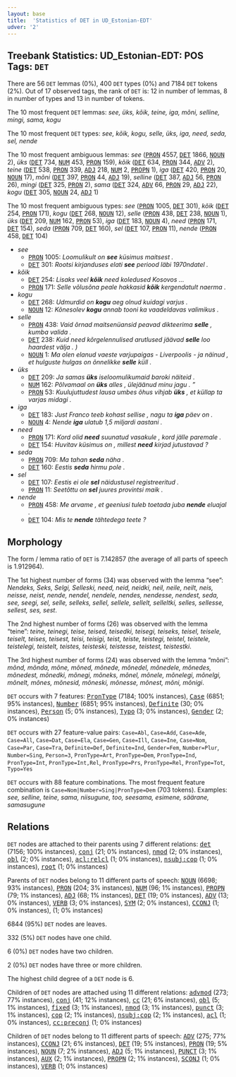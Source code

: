 ```yaml
---
layout: base
title:  'Statistics of DET in UD_Estonian-EDT'
udver: '2'
---
```


## Treebank Statistics: UD_Estonian-EDT: POS Tags: `DET`

There are 56 `DET` lemmas (0%), 400 `DET` types (0%) and 7184 `DET` tokens (2%).
Out of 17 observed tags, the rank of `DET` is: 12 in number of lemmas, 8 in number of types and 13 in number of tokens.

The 10 most frequent `DET` lemmas: <em>see, üks, kõik, teine, iga, mõni, selline, mingi, sama, kogu</em>

The 10 most frequent `DET` types:  <em>see, kõik, kogu, selle, üks, iga, need, seda, sel, nende</em>

The 10 most frequent ambiguous lemmas: <em>see</em> (<tt><a href="et_edt-pos-PRON.html">PRON</a></tt> 4557, <tt><a href="et_edt-pos-DET.html">DET</a></tt> 1866, <tt><a href="et_edt-pos-NOUN.html">NOUN</a></tt> 2), <em>üks</em> (<tt><a href="et_edt-pos-DET.html">DET</a></tt> 734, <tt><a href="et_edt-pos-NUM.html">NUM</a></tt> 453, <tt><a href="et_edt-pos-PRON.html">PRON</a></tt> 159), <em>kõik</em> (<tt><a href="et_edt-pos-DET.html">DET</a></tt> 634, <tt><a href="et_edt-pos-PRON.html">PRON</a></tt> 344, <tt><a href="et_edt-pos-ADV.html">ADV</a></tt> 2), <em>teine</em> (<tt><a href="et_edt-pos-DET.html">DET</a></tt> 538, <tt><a href="et_edt-pos-PRON.html">PRON</a></tt> 339, <tt><a href="et_edt-pos-ADJ.html">ADJ</a></tt> 218, <tt><a href="et_edt-pos-NUM.html">NUM</a></tt> 2, <tt><a href="et_edt-pos-PROPN.html">PROPN</a></tt> 1), <em>iga</em> (<tt><a href="et_edt-pos-DET.html">DET</a></tt> 420, <tt><a href="et_edt-pos-PRON.html">PRON</a></tt> 20, <tt><a href="et_edt-pos-NOUN.html">NOUN</a></tt> 17), <em>mõni</em> (<tt><a href="et_edt-pos-DET.html">DET</a></tt> 397, <tt><a href="et_edt-pos-PRON.html">PRON</a></tt> 44, <tt><a href="et_edt-pos-ADJ.html">ADJ</a></tt> 19), <em>selline</em> (<tt><a href="et_edt-pos-DET.html">DET</a></tt> 387, <tt><a href="et_edt-pos-ADJ.html">ADJ</a></tt> 56, <tt><a href="et_edt-pos-PRON.html">PRON</a></tt> 26), <em>mingi</em> (<tt><a href="et_edt-pos-DET.html">DET</a></tt> 325, <tt><a href="et_edt-pos-PRON.html">PRON</a></tt> 2), <em>sama</em> (<tt><a href="et_edt-pos-DET.html">DET</a></tt> 324, <tt><a href="et_edt-pos-ADV.html">ADV</a></tt> 66, <tt><a href="et_edt-pos-PRON.html">PRON</a></tt> 29, <tt><a href="et_edt-pos-ADJ.html">ADJ</a></tt> 22), <em>kogu</em> (<tt><a href="et_edt-pos-DET.html">DET</a></tt> 305, <tt><a href="et_edt-pos-NOUN.html">NOUN</a></tt> 24, <tt><a href="et_edt-pos-ADJ.html">ADJ</a></tt> 1)

The 10 most frequent ambiguous types:  <em>see</em> (<tt><a href="et_edt-pos-PRON.html">PRON</a></tt> 1005, <tt><a href="et_edt-pos-DET.html">DET</a></tt> 301), <em>kõik</em> (<tt><a href="et_edt-pos-DET.html">DET</a></tt> 254, <tt><a href="et_edt-pos-PRON.html">PRON</a></tt> 171), <em>kogu</em> (<tt><a href="et_edt-pos-DET.html">DET</a></tt> 268, <tt><a href="et_edt-pos-NOUN.html">NOUN</a></tt> 12), <em>selle</em> (<tt><a href="et_edt-pos-PRON.html">PRON</a></tt> 438, <tt><a href="et_edt-pos-DET.html">DET</a></tt> 238, <tt><a href="et_edt-pos-NOUN.html">NOUN</a></tt> 1), <em>üks</em> (<tt><a href="et_edt-pos-DET.html">DET</a></tt> 209, <tt><a href="et_edt-pos-NUM.html">NUM</a></tt> 162, <tt><a href="et_edt-pos-PRON.html">PRON</a></tt> 53), <em>iga</em> (<tt><a href="et_edt-pos-DET.html">DET</a></tt> 183, <tt><a href="et_edt-pos-NOUN.html">NOUN</a></tt> 4), <em>need</em> (<tt><a href="et_edt-pos-PRON.html">PRON</a></tt> 171, <tt><a href="et_edt-pos-DET.html">DET</a></tt> 154), <em>seda</em> (<tt><a href="et_edt-pos-PRON.html">PRON</a></tt> 709, <tt><a href="et_edt-pos-DET.html">DET</a></tt> 160), <em>sel</em> (<tt><a href="et_edt-pos-DET.html">DET</a></tt> 107, <tt><a href="et_edt-pos-PRON.html">PRON</a></tt> 11), <em>nende</em> (<tt><a href="et_edt-pos-PRON.html">PRON</a></tt> 458, <tt><a href="et_edt-pos-DET.html">DET</a></tt> 104)


* <em>see</em>
  * <tt><a href="et_edt-pos-PRON.html">PRON</a></tt> 1005: <em>Loomulikult on <b>see</b> küsimus maitsest .</em>
  * <tt><a href="et_edt-pos-DET.html">DET</a></tt> 301: <em>Rootsi kirjanduses elati <b>see</b> periood läbi 1970ndatel .</em>
* <em>kõik</em>
  * <tt><a href="et_edt-pos-DET.html">DET</a></tt> 254: <em>Lisaks veel <b>kõik</b> need koledused Kosovos ...</em>
  * <tt><a href="et_edt-pos-PRON.html">PRON</a></tt> 171: <em>Selle võlusõna peale hakkasid <b>kõik</b> kergendatult naerma .</em>
* <em>kogu</em>
  * <tt><a href="et_edt-pos-DET.html">DET</a></tt> 268: <em>Udmurdid on <b>kogu</b> aeg olnud kuidagi varjus .</em>
  * <tt><a href="et_edt-pos-NOUN.html">NOUN</a></tt> 12: <em>Kõnesolev <b>kogu</b> annab tooni ka vaadeldavas valimikus .</em>
* <em>selle</em>
  * <tt><a href="et_edt-pos-PRON.html">PRON</a></tt> 438: <em>Vaid õrnad maitsenüansid peavad dikteerima <b>selle</b> , kumba valida .</em>
  * <tt><a href="et_edt-pos-DET.html">DET</a></tt> 238: <em>Kuid need kõrgelennulised arutlused jäävad <b>selle</b> loo haardest välja . )</em>
  * <tt><a href="et_edt-pos-NOUN.html">NOUN</a></tt> 1: <em>Ma olen elanud vaeste varjupaigas - Liverpoolis - ja näinud , et hulguste hulgas on õnnelikke <b>selle</b> küll .</em>
* <em>üks</em>
  * <tt><a href="et_edt-pos-DET.html">DET</a></tt> 209: <em>Ja samas <b>üks</b> iseloomulikumaid baroki näiteid .</em>
  * <tt><a href="et_edt-pos-NUM.html">NUM</a></tt> 162: <em>Põlvamaal on <b>üks</b> alles , ülejäänud minu jagu . ”</em>
  * <tt><a href="et_edt-pos-PRON.html">PRON</a></tt> 53: <em>Kuulujuttudest lausa umbes õhus vihjab <b>üks</b> , et küllap ta varjas midagi .</em>
* <em>iga</em>
  * <tt><a href="et_edt-pos-DET.html">DET</a></tt> 183: <em>Just Franco teeb kohast sellise , nagu ta <b>iga</b> päev on .</em>
  * <tt><a href="et_edt-pos-NOUN.html">NOUN</a></tt> 4: <em>Nende <b>iga</b> ulatub 1,5 miljardi aastani .</em>
* <em>need</em>
  * <tt><a href="et_edt-pos-PRON.html">PRON</a></tt> 171: <em>Kord olid <b>need</b> suunatud vasakule , kord jälle paremale .</em>
  * <tt><a href="et_edt-pos-DET.html">DET</a></tt> 154: <em>Huvitav küsimus on , millest <b>need</b> kirjad jutustavad ?</em>
* <em>seda</em>
  * <tt><a href="et_edt-pos-PRON.html">PRON</a></tt> 709: <em>Ma tahan <b>seda</b> näha .</em>
  * <tt><a href="et_edt-pos-DET.html">DET</a></tt> 160: <em>Eestis <b>seda</b> hirmu pole .</em>
* <em>sel</em>
  * <tt><a href="et_edt-pos-DET.html">DET</a></tt> 107: <em>Eestis ei ole <b>sel</b> näidustusel registreeritud .</em>
  * <tt><a href="et_edt-pos-PRON.html">PRON</a></tt> 11: <em>Seetõttu on <b>sel</b> juures provintsi maik .</em>
* <em>nende</em>
  * <tt><a href="et_edt-pos-PRON.html">PRON</a></tt> 458: <em>Me arvame , et geeniusi tuleb toetada juba <b>nende</b> eluajal .</em>
  * <tt><a href="et_edt-pos-DET.html">DET</a></tt> 104: <em>Mis te <b>nende</b> tähtedega teete ?</em>

## Morphology

The form / lemma ratio of `DET` is 7.142857 (the average of all parts of speech is 1.912964).

The 1st highest number of forms (34) was observed with the lemma “see”: <em>Nendeks, Seks, Selgi, Selleski, need, neid, neidki, neil, neile, neilt, neis, neisse, neist, nende, nendel, nendele, nendes, nendesse, nendest, seda, see, seegi, sel, selle, selleks, sellel, sellele, sellelt, selleltki, selles, sellesse, sellest, ses, sest</em>.

The 2nd highest number of forms (26) was observed with the lemma “teine”: <em>teine, teinegi, teise, teised, teisedki, teisegi, teiseks, teisel, teisele, teiselt, teises, teisest, teisi, teisigi, teist, teiste, teistegi, teistel, teistele, teistelegi, teistelt, teistes, teisteski, teistesse, teistest, teistestki</em>.

The 3rd highest number of forms (24) was observed with the lemma “mõni”: <em>mõnd, mõnda, mõne, mõned, mõnede, mõnedel, mõnedele, mõnedes, mõnedest, mõnedki, mõnegi, mõneks, mõnel, mõnele, mõnelegi, mõnelgi, mõnelt, mõnes, mõnesid, mõneski, mõnesse, mõnest, mõni, mõnigi</em>.

`DET` occurs with 7 features: <tt><a href="et_edt-feat-PronType.html">PronType</a></tt> (7184; 100% instances), <tt><a href="et_edt-feat-Case.html">Case</a></tt> (6851; 95% instances), <tt><a href="et_edt-feat-Number.html">Number</a></tt> (6851; 95% instances), <tt><a href="et_edt-feat-Definite.html">Definite</a></tt> (30; 0% instances), <tt><a href="et_edt-feat-Person.html">Person</a></tt> (5; 0% instances), <tt><a href="et_edt-feat-Typo.html">Typo</a></tt> (3; 0% instances), <tt><a href="et_edt-feat-Gender.html">Gender</a></tt> (2; 0% instances)

`DET` occurs with 27 feature-value pairs: `Case=Abl`, `Case=Add`, `Case=Ade`, `Case=All`, `Case=Dat`, `Case=Ela`, `Case=Gen`, `Case=Ill`, `Case=Ine`, `Case=Nom`, `Case=Par`, `Case=Tra`, `Definite=Def`, `Definite=Ind`, `Gender=Fem`, `Number=Plur`, `Number=Sing`, `Person=3`, `PronType=Art`, `PronType=Dem`, `PronType=Ind`, `PronType=Int`, `PronType=Int,Rel`, `PronType=Prs`, `PronType=Rel`, `PronType=Tot`, `Typo=Yes`

`DET` occurs with 88 feature combinations.
The most frequent feature combination is `Case=Nom|Number=Sing|PronType=Dem` (703 tokens).
Examples: <em>see, selline, teine, sama, niisugune, too, seesama, esimene, säärane, samasugune</em>


## Relations

`DET` nodes are attached to their parents using 7 different relations: <tt><a href="et_edt-dep-det.html">det</a></tt> (7156; 100% instances), <tt><a href="et_edt-dep-conj.html">conj</a></tt> (21; 0% instances), <tt><a href="et_edt-dep-nmod.html">nmod</a></tt> (2; 0% instances), <tt><a href="et_edt-dep-obl.html">obl</a></tt> (2; 0% instances), <tt><a href="et_edt-dep-acl-relcl.html">acl:relcl</a></tt> (1; 0% instances), <tt><a href="et_edt-dep-nsubj-cop.html">nsubj:cop</a></tt> (1; 0% instances), <tt><a href="et_edt-dep-root.html">root</a></tt> (1; 0% instances)

Parents of `DET` nodes belong to 11 different parts of speech: <tt><a href="et_edt-pos-NOUN.html">NOUN</a></tt> (6698; 93% instances), <tt><a href="et_edt-pos-PRON.html">PRON</a></tt> (204; 3% instances), <tt><a href="et_edt-pos-NUM.html">NUM</a></tt> (96; 1% instances), <tt><a href="et_edt-pos-PROPN.html">PROPN</a></tt> (79; 1% instances), <tt><a href="et_edt-pos-ADJ.html">ADJ</a></tt> (68; 1% instances), <tt><a href="et_edt-pos-DET.html">DET</a></tt> (19; 0% instances), <tt><a href="et_edt-pos-ADV.html">ADV</a></tt> (13; 0% instances), <tt><a href="et_edt-pos-VERB.html">VERB</a></tt> (3; 0% instances), <tt><a href="et_edt-pos-SYM.html">SYM</a></tt> (2; 0% instances), <tt><a href="et_edt-pos-CCONJ.html">CCONJ</a></tt> (1; 0% instances),  (1; 0% instances)

6844 (95%) `DET` nodes are leaves.

332 (5%) `DET` nodes have one child.

6 (0%) `DET` nodes have two children.

2 (0%) `DET` nodes have three or more children.

The highest child degree of a `DET` node is 6.

Children of `DET` nodes are attached using 11 different relations: <tt><a href="et_edt-dep-advmod.html">advmod</a></tt> (273; 77% instances), <tt><a href="et_edt-dep-conj.html">conj</a></tt> (41; 12% instances), <tt><a href="et_edt-dep-cc.html">cc</a></tt> (21; 6% instances), <tt><a href="et_edt-dep-obl.html">obl</a></tt> (5; 1% instances), <tt><a href="et_edt-dep-fixed.html">fixed</a></tt> (3; 1% instances), <tt><a href="et_edt-dep-nmod.html">nmod</a></tt> (3; 1% instances), <tt><a href="et_edt-dep-punct.html">punct</a></tt> (3; 1% instances), <tt><a href="et_edt-dep-cop.html">cop</a></tt> (2; 1% instances), <tt><a href="et_edt-dep-nsubj-cop.html">nsubj:cop</a></tt> (2; 1% instances), <tt><a href="et_edt-dep-acl.html">acl</a></tt> (1; 0% instances), <tt><a href="et_edt-dep-cc-preconj.html">cc:preconj</a></tt> (1; 0% instances)

Children of `DET` nodes belong to 11 different parts of speech: <tt><a href="et_edt-pos-ADV.html">ADV</a></tt> (275; 77% instances), <tt><a href="et_edt-pos-CCONJ.html">CCONJ</a></tt> (21; 6% instances), <tt><a href="et_edt-pos-DET.html">DET</a></tt> (19; 5% instances), <tt><a href="et_edt-pos-PRON.html">PRON</a></tt> (19; 5% instances), <tt><a href="et_edt-pos-NOUN.html">NOUN</a></tt> (7; 2% instances), <tt><a href="et_edt-pos-ADJ.html">ADJ</a></tt> (5; 1% instances), <tt><a href="et_edt-pos-PUNCT.html">PUNCT</a></tt> (3; 1% instances), <tt><a href="et_edt-pos-AUX.html">AUX</a></tt> (2; 1% instances), <tt><a href="et_edt-pos-PROPN.html">PROPN</a></tt> (2; 1% instances), <tt><a href="et_edt-pos-SCONJ.html">SCONJ</a></tt> (1; 0% instances), <tt><a href="et_edt-pos-VERB.html">VERB</a></tt> (1; 0% instances)

